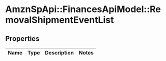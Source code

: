 # AmznSpApi::FinancesApiModel::RemovalShipmentEventList

## Properties
Name | Type | Description | Notes
------------ | ------------- | ------------- | -------------

